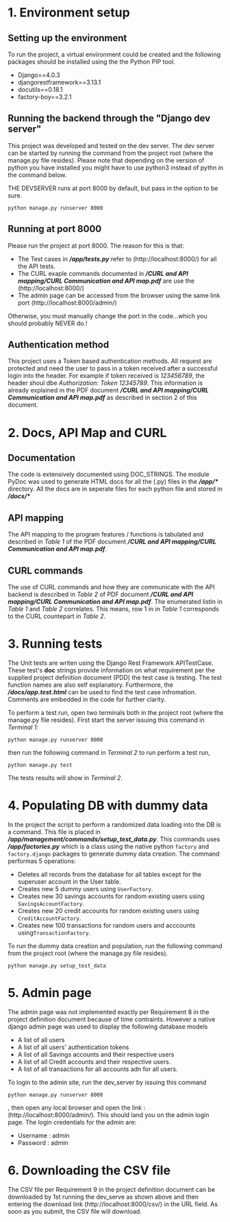 # 1. Environment setup

## Setting up the environment

To run the project, a virtual environment could be created and the following packages should be installed using the the Python PIP tool.

* Django==4.0.3
* djangorestframework==3.13.1
* docutils==0.18.1
* factory-boy==3.2.1

## Running the backend through the "Django dev server"

This project was developed and tested on the dev server.
The dev server can be started by running the command from the project root
(where the manage.py file resides). Please note that depending on the version
of python you have installed you might have to use python3 instead of pythn in the
command below.

THE DEVSERVER runs at port 8000 by default, but pass in the option to be sure.

```
python manage.py runserver 8000
```


## Running at port 8000

Please run the project at port 8000. The reason for this is that:

* The Test cases in ***/app/tests.py*** refer to (http://localhost:8000/) for all the API tests.
* The CURL exaple commands documented in ***/CURL and API mapping/CURL Communication and API map.pdf*** are use the (http://localhost:8000/)
* The admin page can be accessed from the browser using the same link port (http://localhost:8000/admin/)

Otherwise, you must manually change the port in the code...which you should probably NEVER do.!


##  Authentication method

This project uses a Token based authentication methods. All request are protected and need the user to pass in a token received after a successful login into the header. For example if token received is _123456789_, the header shoul dbe _Authorization: Token 12345789_. This information is already explained in the PDF document ***/CURL and API mapping/CURL Communication and API map.pdf***  as described in section 2 of this document. 



# 2. Docs, API Map and CURL

## Documentation

The code is extensively documented using DOC_STRINGS. The module PyDoc was used to generate HTML docs for all the (.py) files in the ***/app/\**** directory. All the docs are in seperate files for each python file and stored in ***/docs/\****


## API mapping

The API mapping to the program features / functions is tabulated and described in _Table 1_ of the PDF document ***/CURL and API mapping/CURL Communication and API map.pdf***. 


## CURL commands

The use of CURL commands and how they are communicate with the API backend is described in _Table 2_ of PDF document ***/CURL and API mapping/CURL Communication and API map.pdf***. The enumerated listin in _Table 1_ and _Table 2_ correlates. This means, row 1 in in _Table 1_ corresponds to the CURL countepart in _Table 2_.




# 3. Running tests

The Unit tests are writen using the Django Rest Framework APITestCase. These test's __doc__ strings provide information on what requirement per the supplied project definition document (PDD) the test case is testing. The test function names are also self explanatory. Furthermore, the ***/docs/app.test.html***  can be used to find the test case infromation. Comments are embedded in the code for further clarity.

To perform a test run, open two terminals both in the project root (where the manage.py file resides).
First start the server issuing this command in _Terminal 1_:

```
python manage.py runserver 8000
```

then run the following command in _Terminal 2_ to run perform a test run,

```
python manage.py test
```

The tests results will show in _Terminal 2_.




# 4. Populating DB with dummy data

In the project the script to perform a randomized data loading into the DB is a command. This file is placed in ***/app/management/commands/setup_test_data.py***. This commands uses ***/app/factories.py***
which is a class using the native python ```factory``` and ```factory.django``` packages to generate dummy data creation. The command performas 5 operations:

* Deletes all records from the database for all tables except for the superuser account in the User table.
* Creates new 5 dummy users using ```UserFactory```.
* Creates new 30 savings accounts for random existing users using ```SavingsAccountFactory```.
* Creates new 20 credit accounts for random existing users using ```CreditAccountFactory```.
* Creates new 100 transactions for random users and acccounts using```TransactionFactory```.

To run the dummy data creation and population, run the following command from the project root (where the manage.py file resides).


```
python manage.py setup_test_data
```

# 5. Admin page

The admin page was not implemented exactly per Requirement 8 in the project definition document because of time contraints. However a native django admin page was used to display the following database models

* A list of all users
* A list of all users' authentication tokens
* A list of all Savings accounts and their respective users
* A list of all Credit accounts and their respective users.
* A list of all transactions for all accounts adn for all users.

To login to the admin site, run the dev_server by issuing this command

```
python manage.py runserver 8000
```

, then open any local browser and open the link : (http://localhost:8000/admin/). This should
land you on the admin login page. The login credentials for the admin are:

* Username : admin
* Password : admin



# 6. Downloading the CSV file

The CSV file per Requirement 9 in the project definition document can be downloaded by 1st running the dev_serve as shown above and then entering the download link (http://localhost:8000/csv/) in the URL field. As soon as you submit, the CSV file will download.


